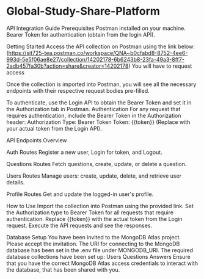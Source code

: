 # Global-Study-Share-Platform

API Integration Guide
Prerequisites
Postman installed on your machine.
Bearer Token for authentication (obtain from the login API).

Getting Started
Access the API collection on Postman using the link below:
(https://sit725-tea.postman.co/workspace/QNA~b0cfabd8-8752-4ee6-993d-5e5f06ae8e27/collection/14202178-6b6243b8-23fa-49a3-8ff7-2adb457fa30b?action=share&creator=14202178)
You will have to request access

Once the collection is imported into Postman, you will see all the necessary endpoints with their respective request bodies pre-filled.

To authenticate, use the Login API to obtain the Bearer Token and set it in the Authorization tab in Postman.
Authentication
For any request that requires authentication, include the Bearer Token in the Authorization header:
Authorization Type: Bearer Token
Token: {{token}} (Replace with your actual token from the Login API).

API Endpoints Overview

Auth Routes
Register a new user, Login for token, and Logout.

Questions Routes
Fetch questions, create, update, or delete a question.

Users Routes
Manage users: create, update, delete, and retrieve user details.

Profile Routes
Get and update the logged-in user's profile.

How to Use
Import the collection into Postman using the provided link.
Set the Authorization type to Bearer Token for all requests that require authentication.
Replace {{token}} with the actual token from the Login request.
Execute the API requests and see the responses.

Database Setup
You have been invited to the MongoDB Atlas project. Please accept the invitation.
The URI for connecting to the MongoDB database has been set in the .env file under MONGODB_URI.
The required database collections have been set up:
Users
Questions
Answers
Ensure that you have the correct MongoDB Atlas access credentials to interact with the database, that has been shared with you.
